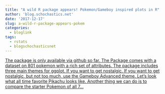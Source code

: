 ```yaml
---
title: "A wild R package appears! Pokemon/Gameboy inspired plots in R"
author: 'blog.schochastics.net'
date: '2017-12-17'
slug: a-wild-r-package-appears-pokem
categories:
  - bloglink
tags:
  - rstats
  - blogschochasticsnet
---
```


[The package is only available via github so far. The Package comes with a dataset on 801 pokemon with a rich set of attributes. The package includes three main themes for ggplot. If you want to get nostalgic. If you want to get nostalgic, but not too much, use the Gameboy Advanced theme. Let’s look what all time favorite Pikachu looks like. Another thing we can do is to compare the starter Pokemon of all 7...<click to read more>](http://blog.schochastics.net/post/a-wild-r-package-appears/)

